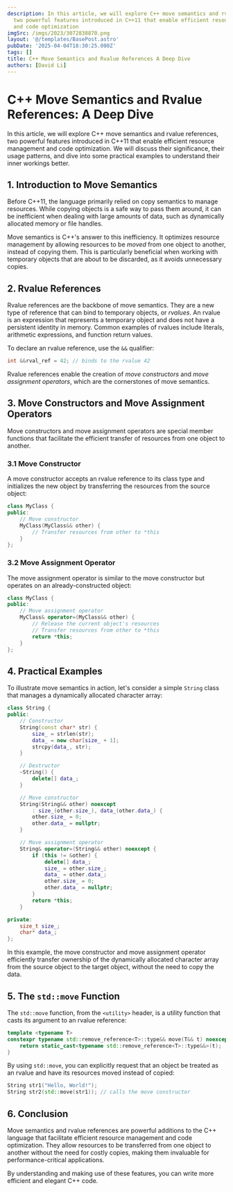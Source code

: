```yaml
---
description: In this article, we will explore C++ move semantics and rvalue references,
  two powerful features introduced in C++11 that enable efficient resource management
  and code optimization
imgSrc: /imgs/2023/3072838870.png
layout: '@/templates/BasePost.astro'
pubDate: '2025-04-04T18:30:25.000Z'
tags: []
title: C++ Move Semantics and Rvalue References A Deep Dive
authors: [David Li]
---
```


# C++ Move Semantics and Rvalue References: A Deep Dive

In this article, we will explore C++ move semantics and rvalue references, two powerful features introduced in C++11 that enable efficient resource management and code optimization. We will discuss their significance, their usage patterns, and dive into some practical examples to understand their inner workings better.

## 1. Introduction to Move Semantics

Before C++11, the language primarily relied on copy semantics to manage resources. While copying objects is a safe way to pass them around, it can be inefficient when dealing with large amounts of data, such as dynamically allocated memory or file handles.

Move semantics is C++'s answer to this inefficiency. It optimizes resource management by allowing resources to be *moved* from one object to another, instead of copying them. This is particularly beneficial when working with temporary objects that are about to be discarded, as it avoids unnecessary copies.

## 2. Rvalue References

Rvalue references are the backbone of move semantics. They are a new type of reference that can bind to temporary objects, or *rvalues*. An rvalue is an expression that represents a temporary object and does not have a persistent identity in memory. Common examples of rvalues include literals, arithmetic expressions, and function return values.

To declare an rvalue reference, use the `&&` qualifier:

```cpp
int &&rval_ref = 42; // binds to the rvalue 42
```

Rvalue references enable the creation of *move constructors* and *move assignment operators*, which are the cornerstones of move semantics.

## 3. Move Constructors and Move Assignment Operators

Move constructors and move assignment operators are special member functions that facilitate the efficient transfer of resources from one object to another.

### 3.1 Move Constructor

A move constructor accepts an rvalue reference to its class type and initializes the new object by transferring the resources from the source object:

```cpp
class MyClass {
public:
    // Move constructor
    MyClass(MyClass&& other) {
        // Transfer resources from other to *this
    }
};
```

### 3.2 Move Assignment Operator

The move assignment operator is similar to the move constructor but operates on an already-constructed object:

```cpp
class MyClass {
public:
    // Move assignment operator
    MyClass& operator=(MyClass&& other) {
        // Release the current object's resources
        // Transfer resources from other to *this
        return *this;
    }
};
```

## 4. Practical Examples

To illustrate move semantics in action, let's consider a simple `String` class that manages a dynamically allocated character array:

```cpp
class String {
public:
    // Constructor
    String(const char* str) {
        size_ = strlen(str);
        data_ = new char[size_ + 1];
        strcpy(data_, str);
    }

    // Destructor
    ~String() {
        delete[] data_;
    }

    // Move constructor
    String(String&& other) noexcept
        : size_(other.size_), data_(other.data_) {
        other.size_ = 0;
        other.data_ = nullptr;
    }

    // Move assignment operator
    String& operator=(String&& other) noexcept {
        if (this != &other) {
            delete[] data_;
            size_ = other.size_;
            data_ = other.data_;
            other.size_ = 0;
            other.data_ = nullptr;
        }
        return *this;
    }

private:
    size_t size_;
    char* data_;
};
```

In this example, the move constructor and move assignment operator efficiently transfer ownership of the dynamically allocated character array from the source object to the target object, without the need to copy the data.

## 5. The `std::move` Function

The `std::move` function, from the `<utility>` header, is a utility function that casts its argument to an rvalue reference:

```cpp
template <typename T>
constexpr typename std::remove_reference<T>::type&& move(T&& t) noexcept {
    return static_cast<typename std::remove_reference<T>::type&&>(t);
}
```

By using `std::move`, you can explicitly request that an object be treated as an rvalue and have its resources moved instead of copied:

```cpp
String str1("Hello, World!");
String str2(std::move(str1)); // calls the move constructor
```

## 6. Conclusion

Move semantics and rvalue references are powerful additions to the C++ language that facilitate efficient resource management and code optimization. They allow resources to be transferred from one object to another without the need for costly copies, making them invaluable for performance-critical applications.

By understanding and making use of these features, you can write more efficient and elegant C++ code.